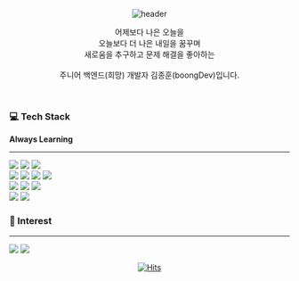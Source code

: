 <div align=center>
  
![header](https://capsule-render.vercel.app/api?type=waving&color=gradient&height=300&section=header&text=Welcome&desc=My%20boongDev%20Profile&descAlign=70&descAlignY=65&fontSize=90)


  어제보다 나은 오늘을<br>
  오늘보다 더 나은 내일을 꿈꾸며<br>
  새로움을 추구하고 문제 해결을 좋아하는 <br><br>
  주니어 백엔드(희망) 개발자 김종훈(boongDev)입니다.<br>
</p>
<br>
</div>
<div>
  <h3> 💻 Tech Stack </h3>
  <b>Always Learning</b><br>
  <hr>
 <img src="https://img.shields.io/badge/Java-ff7200?style=for-the-badge&logo=Java&logoColor=white"> <img src="https://img.shields.io/badge/JavaScript-F7DF1E?style=for-the-badge&logo=JavaScript&logoColor=white"> <img src="https://img.shields.io/badge/Python-3776AB?style=for-the-badge&logo=Python&logoColor=white"><br>
 <img src="https://img.shields.io/badge/Spring-6DB33F?style=for-the-badge&logo=Spring&logoColor=white"> <img src="https://img.shields.io/badge/Spring Boot-6DB33F?style=for-the-badge&logo=Spring&logoColor=white"> <img src="https://img.shields.io/badge/Express-acb890?style=for-the-badge&logo=Express&logoColor=white"> <img src="https://img.shields.io/badge/Node.js-339933?style=for-the-badge&logo=Node.js&logoColor=white"><br>
 <img src="https://img.shields.io/badge/MySQL-4479A1?style=for-the-badge&logo=MySQL&logoColor=white"> <img src="https://img.shields.io/badge/MariaDB-003545?style=for-the-badge&logo=MariaDB&logoColor=white"> <img src="https://img.shields.io/badge/MongoDB-47A248?style=for-the-badge&logo=MongoDB&logoColor=white"><br>
<img src="https://img.shields.io/badge/AWS-232F3E?style=for-the-badge&logo=Amazon AWS&logoColor=white"> <img src="https://img.shields.io/badge/NGINX-009639?style=for-the-badge&logo=NGINX&logoColor=white">
<br>

### 👀 Interest
* * *
<img src="https://img.shields.io/badge/DevOps-40AEF0?style=for-the-badge&logo=Azure DevOps&logoColor=white"> <img src="https://img.shields.io/badge/Jenkins-D24939?style=for-the-badge&logo=Jenkins&logoColor=white">
</div>
<div align=center>
  
[![Hits](https://hits.seeyoufarm.com/api/count/incr/badge.svg?url=https%3A%2F%2Fgithub.com%2Fgjbae1212%2Fhit-counter&count_bg=%2348C623&title_bg=%23808080&icon=github.svg&icon_color=%23E7E7E7&title=hits&edge_flat=true)](https://hits.seeyoufarm.com)
  
</div>


<!--
**qnddjKJH/qnddjKJH** is a ✨ _special_ ✨ repository because its `README.md` (this file) appears on your GitHub profile.

Here are some ideas to get you started:

- 🔭 I’m currently working on ...
- 🌱 I’m currently learning ...
- 👯 I’m looking to collaborate on ...
- 🤔 I’m looking for help with ...
- 💬 Ask me about ...
- 📫 How to reach me: ...
- 😄 Pronouns: ...
- ⚡ Fun fact: ...
-->
